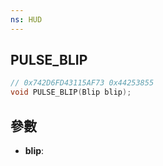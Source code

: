 ```yaml
---
ns: HUD
---
```

## PULSE_BLIP

```c
// 0x742D6FD43115AF73 0x44253855
void PULSE_BLIP(Blip blip);
```


## 參數
* **blip**: 

